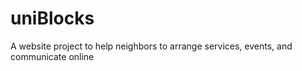 # uniBlocks
A website project to help neighbors to arrange services, events, and communicate online
